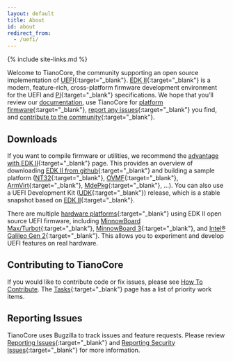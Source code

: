 ```yaml
---
layout: default
title: About
id: about
redirect_from:
  - /uefi/
---
```

{% include site-links.md %}

Welcome to TianoCore, the community supporting an open source implementation of [UEFI]({{wiki}}/UEFI){:target="_blank"}. [EDK II]({{wiki}}/EDK-II){:target="_blank"} is a modern, feature-rich, cross-platform firmware development environment for the UEFI and [PI]({{wiki}}/PI){:target="_blank"} specifications. We hope that you’ll review our [documentation]({{baseurl}}/docs), use TianoCore for [platform firmware]({{wiki}}/EDK-II-Platforms){:target="_blank"}, [report any issues]({{wiki}}/Reporting-Issues){:target="_blank"} you find, and [contribute to the community]({{wiki}}/How-To-Contribute){:target="_blank"}.

## Downloads
If you want to compile firmware or utilities, we recommend the [advantage with EDK II]({{wiki}}/Getting-Started-with-EDK-II){:target="_blank"} page. This provides an overview of downloading [EDK II from github]({{edk2github}}){:target="_blank"} and building a sample platform ([NT32]({{wiki}}/Nt32Pkg){:target="_blank"}, [OVMF]({{wiki}}/OVMF){:target="_blank"}, [ArmVirt]({{edk2github}}/tree/master/ArmVirtPkg){:target="_blank"}, [MdePkg]({{wiki}}/MdePkg){:target="_blank"}, ...). You can also use a UEFI Development Kit ([UDK]({{wiki}}/UDK){:target="_blank"}) release, which is a stable snapshot based on [EDK II]({{wiki}}/EDK-II){:target="_blank"}.
	
There are multiple [hardware platforms]({{wiki}}/EDK-II-Platforms){:target="_blank"} using EDK II open source UEFI firmware, including [MinnowBoard Max/Turbot]({{wiki}}/MinnowBoardMax){:target="_blank"}, [MinnowBoard 3]({{wiki}}/MinnowBoard-3){:target="_blank"}, and [Intel® Galileo Gen 2]({{wiki}}/Galileo){:target="_blank"}. This allows you to experiment and develop UEFI features on real hardware.

## Contributing to TianoCore
If you would like to contribute code or fix issues, please see [How To Contribute]({{baseurl}}/contrib). The [Tasks]({{wiki}}/Tasks){:target="_blank"} page has a list of priority work items.

## Reporting Issues
TianoCore uses Bugzilla to track issues and feature requests. Please review [Reporting Issues]({{wiki}}/Reporting-Issues){:target="_blank"} and [Reporting Security Issues]({{wiki}}/Reporting-Security-Issues){:target="_blank"} for more information.
